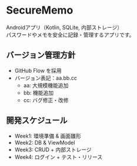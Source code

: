 # SecureMemo
Androidアプリ（Kotlin, SQLite, 内部ストレージ）  
パスワードやメモを安全に記録・管理するアプリです。

## バージョン管理方針
- GitHub Flow を採用
- バージョン表記：aa.bb.cc
  - aa: 大規模機能追加
  - bb: 機能追加
  - cc: バグ修正・改修

## 開発スケジュール
- Week1: 環境準備 & 画面雛形
- Week2: DB & ViewModel
- Week3: CRUD + 内部ストレージ
- Week4: ログイン + テスト・リリース
